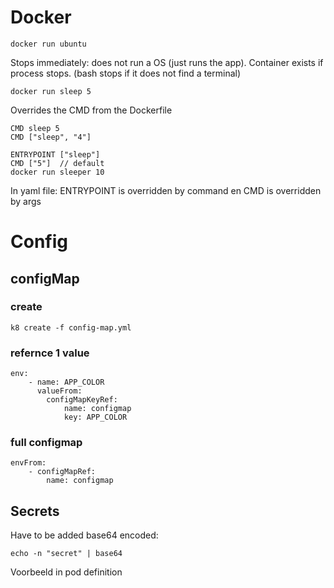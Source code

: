 # Docker

    docker run ubuntu

Stops immediately: does not run a OS (just runs the app). Container exists if process stops. (bash stops if it does not find a terminal)

    docker run sleep 5

Overrides the CMD from the Dockerfile

    CMD sleep 5
    CMD ["sleep", "4"]

    ENTRYPOINT ["sleep"]
    CMD ["5"]  // default
    docker run sleeper 10

In yaml file: ENTRYPOINT is overridden by command en CMD is overridden by args

# Config

## configMap

### create 

    k8 create -f config-map.yml

### refernce 1 value

    env:
        - name: APP_COLOR
          valueFrom:
            configMapKeyRef:
                name: configmap
                key: APP_COLOR

### full configmap

    envFrom:
        - configMapRef:
            name: configmap

## Secrets

Have to be added base64 encoded: 

    echo -n "secret" | base64

Voorbeeld in pod definition